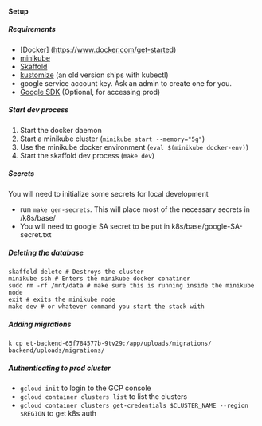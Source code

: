 
#### Setup

##### Requirements
- [Docker] (https://www.docker.com/get-started)
- [minikube](https://minikube.sigs.k8s.io/docs/start/)
- [Skaffold](https://skaffold.dev/)
- [kustomize](https://kubectl.docs.kubernetes.io/installation/kustomize/binaries/) (an old version ships with kubectl)
- google service account key. Ask an admin to create one for you.
- [Google SDK](https://cloud.google.com/sdk/docs/install) (Optional, for accessing prod)

##### Start dev process
1. Start the docker daemon
2. Start a minikube cluster (`minikube start --memory="5g"`)
3. Use the minikube docker environment (`eval $(minikube docker-env)`)
4. Start the skaffold dev process (`make dev`)

##### Secrets
You will need to initialize some secrets for local development
- run `make gen-secrets`. This will place most of the necessary secrets in /k8s/base/
- You will need to google SA secret to be put in k8s/base/google-SA-secret.txt

##### Deleting the database
```shell
skaffold delete # Destroys the cluster
minikube ssh # Enters the minikube docker conatiner
sudo rm -rf /mnt/data # make sure this is running inside the minikube node
exit # exits the minikube node
make dev # or whatever command you start the stack with
```

##### Adding migrations
`k cp et-backend-65f784577b-9tv29:/app/uploads/migrations/ backend/uploads/migrations/`


##### Authenticating to prod cluster
- `gcloud init` to login to the GCP console
- `gcloud container clusters list` to list the clusters
- `gcloud container clusters get-credentials $CLUSTER_NAME --region $REGION` to get k8s auth